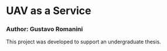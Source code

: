 # UAV as a Service

### Author: Gustavo Romanini

This project was developed to support an undergraduate thesis.
